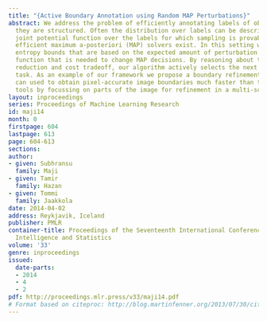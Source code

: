 ```yaml
---
title: "{Active Boundary Annotation using Random MAP Perturbations}"
abstract: We address the problem of efficiently annotating labels of objects when
  they are structured. Often the distribution over labels can be described using a
  joint potential function over the labels for which sampling is provably hard but
  efficient maximum a-posteriori (MAP) solvers exist. In this setting we develop novel
  entropy bounds that are based on the expected amount of perturbation to the potential
  function that is needed to change MAP decisions. By reasoning about the entropy
  reduction and cost tradeoff, our algorithm actively selects the next annotation
  task. As an example of our framework we propose a boundary refinement task which
  can used to obtain pixel-accurate image boundaries much faster than traditional
  tools by focussing on parts of the image for refinement in a multi-scale manner.
layout: inproceedings
series: Proceedings of Machine Learning Research
id: maji14
month: 0
firstpage: 604
lastpage: 613
page: 604-613
sections: 
author:
- given: Subhransu
  family: Maji
- given: Tamir
  family: Hazan
- given: Tommi
  family: Jaakkola
date: 2014-04-02
address: Reykjavik, Iceland
publisher: PMLR
container-title: Proceedings of the Seventeenth International Conference on Artificial
  Intelligence and Statistics
volume: '33'
genre: inproceedings
issued:
  date-parts:
  - 2014
  - 4
  - 2
pdf: http://proceedings.mlr.press/v33/maji14.pdf
# Format based on citeproc: http://blog.martinfenner.org/2013/07/30/citeproc-yaml-for-bibliographies/
---
```

